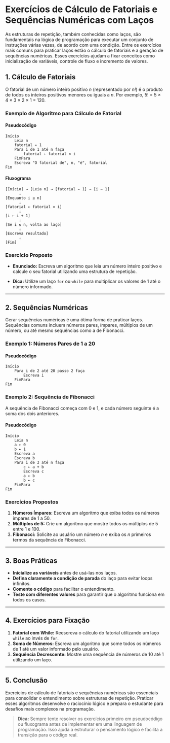
# Exercícios de Cálculo de Fatoriais e Sequências Numéricas com Laços

As estruturas de repetição, também conhecidas como laços, são fundamentais na lógica de programação para executar um conjunto de instruções várias vezes, de acordo com uma condição. Entre os exercícios mais comuns para praticar laços estão o cálculo de fatoriais e a geração de sequências numéricas. Esses exercícios ajudam a fixar conceitos como inicialização de variáveis, controle de fluxo e incremento de valores.

## 1. Cálculo de Fatoriais

O fatorial de um número inteiro positivo *n* (representado por *n!*) é o produto de todos os inteiros positivos menores ou iguais a *n*. Por exemplo, 5! = 5 × 4 × 3 × 2 × 1 = 120.

### Exemplo de Algoritmo para Cálculo de Fatorial

#### Pseudocódigo

```plaintext
Início
    Leia n
    fatorial ← 1
    Para i de 1 até n faça
        fatorial ← fatorial × i
    FimPara
    Escreva "O fatorial de", n, "é", fatorial
Fim
```

#### Fluxograma

```plaintext
[Início] → [Leia n] → [fatorial ← 1] → [i ← 1]
      ↓
[Enquanto i ≤ n]
      ↓
[fatorial ← fatorial × i]
      ↓
[i ← i + 1]
      ↓
[Se i ≤ n, volta ao laço]
      ↓
[Escreva resultado]
      ↓
[Fim]
```

### Exercício Proposto

- **Enunciado:** Escreva um algoritmo que leia um número inteiro positivo e calcule o seu fatorial utilizando uma estrutura de repetição.

- **Dica:** Utilize um laço `for` ou `while` para multiplicar os valores de 1 até o número informado.

---

## 2. Sequências Numéricas

Gerar sequências numéricas é uma ótima forma de praticar laços. Sequências comuns incluem números pares, ímpares, múltiplos de um número, ou até mesmo sequências como a de Fibonacci.

### Exemplo 1: Números Pares de 1 a 20

#### Pseudocódigo

```plaintext
Início
    Para i de 2 até 20 passo 2 faça
        Escreva i
    FimPara
Fim
```

### Exemplo 2: Sequência de Fibonacci

A sequência de Fibonacci começa com 0 e 1, e cada número seguinte é a soma dos dois anteriores.

#### Pseudocódigo

```plaintext
Início
    Leia n
    a ← 0
    b ← 1
    Escreva a
    Escreva b
    Para i de 3 até n faça
        c ← a + b
        Escreva c
        a ← b
        b ← c
    FimPara
Fim
```

### Exercícios Propostos

1. **Números Ímpares:** Escreva um algoritmo que exiba todos os números ímpares de 1 a 50.
2. **Múltiplos de 5:** Crie um algoritmo que mostre todos os múltiplos de 5 entre 1 e 100.
3. **Fibonacci:** Solicite ao usuário um número *n* e exiba os *n* primeiros termos da sequência de Fibonacci.

---

## 3. Boas Práticas

- **Inicialize as variáveis** antes de usá-las nos laços.
- **Defina claramente a condição de parada** do laço para evitar loops infinitos.
- **Comente o código** para facilitar o entendimento.
- **Teste com diferentes valores** para garantir que o algoritmo funciona em todos os casos.

---

## 4. Exercícios para Fixação

1. **Fatorial com While:** Reescreva o cálculo do fatorial utilizando um laço `while` ao invés de `for`.
2. **Soma de Números:** Escreva um algoritmo que some todos os números de 1 até um valor informado pelo usuário.
3. **Sequência Decrescente:** Mostre uma sequência de números de 10 até 1 utilizando um laço.

---

## 5. Conclusão

Exercícios de cálculo de fatoriais e sequências numéricas são essenciais para consolidar o entendimento sobre estruturas de repetição. Praticar esses algoritmos desenvolve o raciocínio lógico e prepara o estudante para desafios mais complexos na programação.

> **Dica:** Sempre tente resolver os exercícios primeiro em pseudocódigo ou fluxograma antes de implementar em uma linguagem de programação. Isso ajuda a estruturar o pensamento lógico e facilita a transição para o código real.
```

